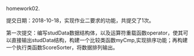 homework02.

提交日期：2018-10-18，实现作业二要求的功能，共提交了1次。

第一次提交：编写studData数据结构体，以及运算符重载函数operator，使其可以直接输出studData结构，构建一个比较类函数myCmp,实现排序功能；再构建一个执行类函数ScoreSorter，将数据排列输出。
